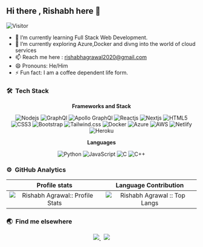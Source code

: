 ## Hi there , Rishabh here 👋
![Visitor](https://visitor-badge.laobi.icu/badge?page_id=Rishabhco.Rishabhco)

- 🔭 I’m currently learning Full Stack Web Development.
- 🌱 I’m currently exploring Azure,Docker and divng into the world of cloud services
- 📫 Reach me here : rishabhagrawal2020@gmail.com
- 😄 Pronouns: He/Him
- ⚡ Fun fact: I am a coffee dependent life form.
### 🛠 &nbsp;Tech Stack
<div align="center">

**Frameworks and Stack**

![Nodejs](https://img.shields.io/badge/-Nodejs-black?style=for-the-badge&logo=Node.js)
![GraphQl](https://img.shields.io/badge/-GraphQl-e535ab?style=for-the-badge&logo=graphql)
![Apollo GraphQl](https://img.shields.io/badge/-Apollo%20Graphql-161e26?style=for-the-badge&logo=apollographql)
![Reactjs](https://img.shields.io/badge/-React-black?style=for-the-badge&logo=react)
![Nextjs](https://img.shields.io/badge/-Nextjs-161e26?style=for-the-badge&logo=next.js)
![HTML5](https://img.shields.io/badge/-HTML5-E34F26?style=for-the-badge&logo=html5&logoColor=white)
![CSS3](https://img.shields.io/badge/-CSS3-1572B6?style=for-the-badge&logo=css3)
![Bootstrap](https://img.shields.io/badge/-Bootstrap-563D7C?style=for-the-badge&logo=bootstrap)
![Tailwind.css](https://img.shields.io/badge/-Tailwindcss-black?style=for-the-badge&logo=Tailwindcss)
![Docker](https://img.shields.io/badge/-Docker-384d54?style=for-the-badge&logo=docker)
![Azure](https://img.shields.io/badge/-Azure-0080FF?style=for-the-badge&logo=microsoftazure)
![AWS](https://img.shields.io/badge/-AWS-ff9900?style=for-the-badge&logo=amazonaws)
![Netlify](https://img.shields.io/badge/-Netlify-0e1e25?style=for-the-badge&logo=netlify)
![Heroku](https://img.shields.io/badge/-Heroku-6567a5?style=for-the-badge&logo=heroku)

**Languages**

![Python](https://img.shields.io/badge/-Python-black?style=for-the-badge&logo=Python)
![JavaScript](https://img.shields.io/badge/-JavaScript-black?style=for-the-badge&logo=javascript)
![C](https://img.shields.io/badge/-C-00599C?style=for-the-badge&logo=c)
![C++](https://img.shields.io/badge/-C++-00599C?style=for-the-badge&logo=c)
 
 </div>


### ⚙️ &nbsp;GitHub Analytics
 Profile stats              |  Language Contribution
:-------------------------:|:-------------------------:
![Rishabh Agrawal:: Profile Stats](https://github-readme-stats.vercel.app/api?username=Rishabhco&show_icons=true&hide_border=true&theme=dark&count_private=true) | ![Rishabh Agrawal :: Top Langs](https://github-readme-stats.vercel.app/api/top-langs/?username=Rishabhco&layout=compact&theme=react&hide_border=true)

### 🌏 &nbsp;Find me elsewhere
<p align='center'>
  <a href="http://linkedin.com/in/rishabhagrawal20/">
    <img src="https://img.shields.io/badge/LinkedIn-0077B5?style=for-the-badge&logo=linkedin&logoColor=white" />
  </a>&nbsp;
  <a href="https://www.instagram.com/rishabh_agrawal_20/">
    <img src="https://img.shields.io/badge/Instagram-E4405F?style=for-the-badge&logo=instagram&logoColor=white"/>
   </a>
</p>
